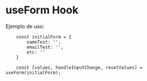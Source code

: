 # useForm Hook

Ejemplo de uso:
```
    const initialForm = {
        nameTest: '',
        emailTest: '',
        etc: ''
    }

    const [values, handleInputChange, resetValues] = useForm(initialForm);
```
